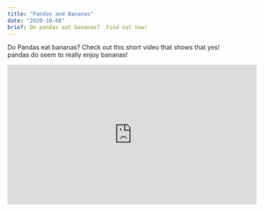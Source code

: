 ```yaml
---
title: "Pandas and Bananas"
date: "2020-10-08"
brief: Do pandas eat bananas?  Find out now!
---
```


Do Pandas eat bananas? Check out this short video that shows that yes! pandas do seem to really enjoy bananas!

<iframe width="560" height="315" src="https://www.youtube.com/embed/4SZl1r2O_bY" frameborder="0" allowfullscreen></iframe>
